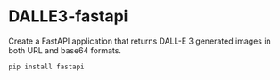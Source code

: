 # DALLE3-fastapi
Create a FastAPI application that returns DALL-E 3 generated images in both URL and base64 formats.


    pip install fastapi
